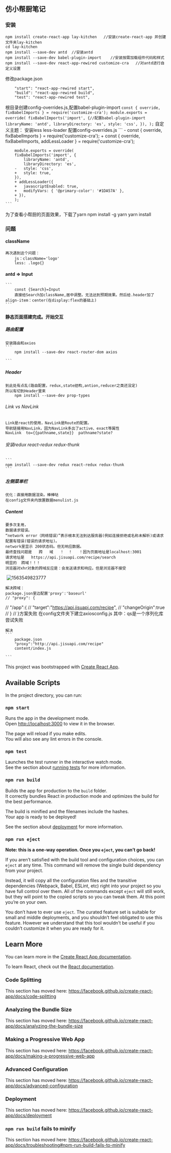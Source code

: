 ## 仿小帮厨笔记

### 安装
```
npm install create-react-app lay-kitchen   //安装create-react-app 并创建文件夹lay-kitchen
cd lay-kitchen
npm install --save-dev antd  //安装antd
npm install --save-dev babel-plugin-import    //安装按需加载组件代码和样式
npm install --save-dev react-app-rewired customize-cra   //对antd进行自定义设置
```
修改package.json
```
    "start": "react-app-rewired start",
    "build": "react-app-rewired build",
    "test": "react-app-rewired test",
```
根目录创建config-overrides.js,配置babel-plugin-import
    ```
        const { override, fixBabelImports } = require('customize-cra');
        module.exports = override(
            fixBabelImports('import', {//配置babel-plugin-import
                libraryName: 'antd',
                libraryDirectory: 'es',
                style: 'css',
            }),
            );
    ```
自定义主题：
    安装less less-loader
    配置config-overrides.js
    ```
        - const { override, fixBabelImports } = require('customize-cra');
        + const { override, fixBabelImports, addLessLoader } = require('customize-cra');

        module.exports = override(
        fixBabelImports('import', {
            libraryName: 'antd',
            libraryDirectory: 'es',
        -   style: 'css',
        +   style: true,
        }),
        + addLessLoader({
        +   javascriptEnabled: true,
        +   modifyVars: { '@primary-color': '#1DA57A' },
        + }),
        );
    ```

为了查看小帮厨的页面效果，下载了yarn
npm install -g yarn 
yarn install

### 问题
 #### className
    再次遇到这个问题：
        js：className='logo'
        less: .logo{}
#### antd => Input
    ```
        const {Search}=Input
        直接给Search加className,居中调整。无法达到预期效果。然后给.header加了align-item：center(在display:flex的基础上)
    ```
####  静态页面搭建完成。开始交互

##### 路由配置
    安装路由和axios
    ```
        npm install --save-dev react-router-dom axios
      
    ```
##### Header
    到此处有点乱(路由配置，redux,state结构,antion,reducer之类还没定)
    所以有切到Header里来
        npm install --save-dev prop-types

###### Link vs NavLink
    Link是react的使用，NavLink是Route的配置。
    导航链接用NavLink，因为NavLink多出了active、exact等属性
    NavLink  to={{pathname,state}}  pathname?state?
######  安装redux react-redux redux-thunk
    ```
    npm install --save-dev redux react-redux redux-thunk
    ```
##### 左侧菜单栏
    优化：直接用数据渲染。棒棒哒
    在config文件夹内放置数据menulist.js
##### Content
    要多次复用，
    数据请求错误。
    “network error（网络错误）”表示根本无法到达服务器(例如连接拒绝或名称未解析)或请求配置有错误(错误的请求地址)。
    network里显示 200状态码。但无响应数据。
    最终查找问题是   跨   域   ！  ！   ！因为页面地址是localhost:3001
    请求地址是   https://api.jisuapi.com/recipe/search   
    明显的  跨域！！！
    浏览器对xhr对象的跨域反应是：会发送请求和响应。但是浏览器不接受


​    ![1563549823777](C:\Users\jiliguagua\AppData\Roaming\Typora\typora-user-images\1563549823777.png)


    解决跨域：
    package.json里边配置'proxy':'baseurl'
    // "proxy": {
  //   "/app":{
  //     "target":"https://api.jisuapi.com/recipe",
  //     "changeOrigin":true
  //   }
  // }方案失败
    在config文件夹下建立axiosconfig.js
    其中：qs是一个序列化库
    尝试失败

    解决
    ```
        package.json
        "proxy":"http://api.jisuapi.com/recipe"
        content/index.js
        
    ```









This project was bootstrapped with [Create React App](https://github.com/facebook/create-react-app).

## Available Scripts

In the project directory, you can run:

### `npm start`

Runs the app in the development mode.<br>
Open [http://localhost:3000](http://localhost:3000) to view it in the browser.

The page will reload if you make edits.<br>
You will also see any lint errors in the console.

### `npm test`

Launches the test runner in the interactive watch mode.<br>
See the section about [running tests](https://facebook.github.io/create-react-app/docs/running-tests) for more information.

### `npm run build`

Builds the app for production to the `build` folder.<br>
It correctly bundles React in production mode and optimizes the build for the best performance.

The build is minified and the filenames include the hashes.<br>
Your app is ready to be deployed!

See the section about [deployment](https://facebook.github.io/create-react-app/docs/deployment) for more information.

### `npm run eject`

**Note: this is a one-way operation. Once you `eject`, you can’t go back!**

If you aren’t satisfied with the build tool and configuration choices, you can `eject` at any time. This command will remove the single build dependency from your project.

Instead, it will copy all the configuration files and the transitive dependencies (Webpack, Babel, ESLint, etc) right into your project so you have full control over them. All of the commands except `eject` will still work, but they will point to the copied scripts so you can tweak them. At this point you’re on your own.

You don’t have to ever use `eject`. The curated feature set is suitable for small and middle deployments, and you shouldn’t feel obligated to use this feature. However we understand that this tool wouldn’t be useful if you couldn’t customize it when you are ready for it.

## Learn More

You can learn more in the [Create React App documentation](https://facebook.github.io/create-react-app/docs/getting-started).

To learn React, check out the [React documentation](https://reactjs.org/).

### Code Splitting

This section has moved here: https://facebook.github.io/create-react-app/docs/code-splitting

### Analyzing the Bundle Size

This section has moved here: https://facebook.github.io/create-react-app/docs/analyzing-the-bundle-size

### Making a Progressive Web App

This section has moved here: https://facebook.github.io/create-react-app/docs/making-a-progressive-web-app

### Advanced Configuration

This section has moved here: https://facebook.github.io/create-react-app/docs/advanced-configuration

### Deployment

This section has moved here: https://facebook.github.io/create-react-app/docs/deployment

### `npm run build` fails to minify

This section has moved here: https://facebook.github.io/create-react-app/docs/troubleshooting#npm-run-build-fails-to-minify

